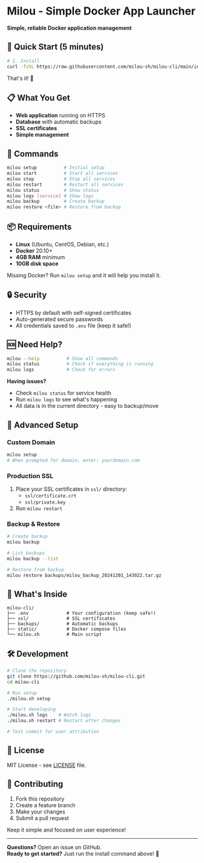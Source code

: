 # Milou - Simple Docker App Launcher

**Simple, reliable Docker application management**

## 🚀 Quick Start (5 minutes)

```bash
# 1. Install
curl -fsSL https://raw.githubusercontent.com/milou-sh/milou-cli/main/install.sh | bash

```

That's it! 🎉

## 📋 What You Get

- **Web application** running on HTTPS
- **Database** with automatic backups
- **SSL certificates** 
- **Simple management** 

## 🔧 Commands

```bash
milou setup          # Initial setup
milou start          # Start all services  
milou stop           # Stop all services
milou restart        # Restart all services
milou status         # Show status
milou logs [service] # Show logs
milou backup         # Create backup
milou restore <file> # Restore from backup
```

## 📦 Requirements

- **Linux** (Ubuntu, CentOS, Debian, etc.)
- **Docker** 20.10+
- **4GB RAM** minimum
- **10GB disk space**

Missing Docker? Run `milou setup` and it will help you install it.

## 🔒 Security

- HTTPS by default with self-signed certificates
- Auto-generated secure passwords
- All credentials saved to `.env` file (keep it safe!)

## 🆘 Need Help?

```bash
milou --help          # Show all commands
milou status          # Check if everything is running
milou logs            # Check for errors
```

**Having issues?** 
- Check `milou status` for service health
- Run `milou logs` to see what's happening
- All data is in the current directory - easy to backup/move

## 🔧 Advanced Setup

### Custom Domain
```bash
milou setup
# When prompted for domain, enter: yourdomain.com
```

### Production SSL
1. Place your SSL certificates in `ssl/` directory:
   - `ssl/certificate.crt` 
   - `ssl/private.key`
2. Run `milou restart`

### Backup & Restore
```bash
# Create backup
milou backup

# List backups  
milou backup --list

# Restore from backup
milou restore backups/milou_backup_20241201_143022.tar.gz
```

## 📁 What's Inside

```
milou-cli/
├── .env              # Your configuration (keep safe!)
├── ssl/              # SSL certificates
├── backups/          # Automatic backups
├── static/           # Docker compose files
└── milou.sh          # Main script
```

## 🛠️ Development

```bash
# Clone the repository
git clone https://github.com/milou-sh/milou-cli.git
cd milou-cli

# Run setup
./milou.sh setup

# Start developing
./milou.sh logs    # Watch logs
./milou.sh restart # Restart after changes

# Test commit for user attribution
```

## 📄 License

MIT License - see [LICENSE](LICENSE) file.

## 🤝 Contributing

1. Fork this repository
2. Create a feature branch
3. Make your changes  
4. Submit a pull request

Keep it simple and focused on user experience!

---

**Questions?** Open an issue on GitHub.  
**Ready to get started?** Just run the install command above! 🚀 